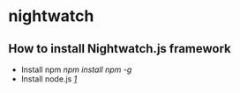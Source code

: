 # **nightwatch**
## How to install Nightwatch.js framework
- Install npm *npm install npm -g*
- Install node.js *[1]*



[1]: https://nodejs.org/en/download/current/
